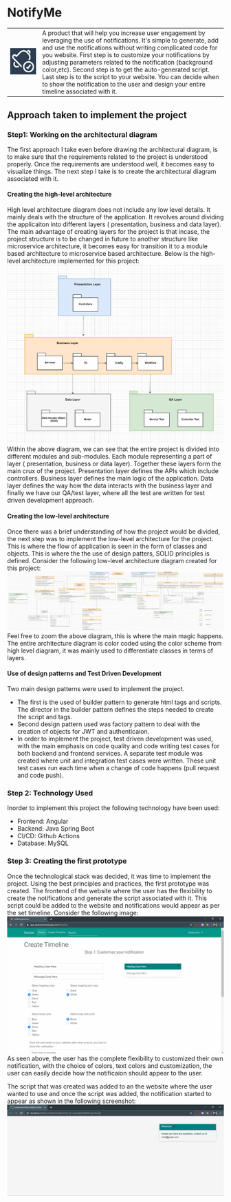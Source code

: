 

# NotifyMe
<table>
<tr>
  <td><img src="https://raw.githubusercontent.com/NavneetPrakashSingh/spring-boot-backend/dev/docs/icon.png"></td>
<td>
  A product that will help you increase user engagement by leveraging the use of notifications. It's simple to generate, add and use the notifications without writing complicated code for you website. First step is to customize your notifications by adjusting parameters related to the notification (background color,etc). Second step is to get the auto-generated script. Last step is to the script to your website. You can decide when to show the notification to the user and design your entire timeline associated with it.  
</td>
</tr>
</table>



## Approach taken to implement the project

### Step1: Working on the architectural diagram

The first approach I take even before drawing the architectural diagram, is to make sure that the requirements related to the project is understood properly. Once the requirements are understood well, it becomes easy to visualize things. The next step I take is to create the architectural diagram associated with it.

#### Creating the high-level architecture
High level architecture diagram does not include any low level details. It mainly deals with the structure of the application. It revolves around dividing the applicaiton into different layers ( presentation, business and data layer). The main advantage of creating layers for the project is that incase, the project structure is to be changed in future to another structure like microservice architecture, it becomes easy for transition it to a module based architecture to microservice based architecture. Below is the high-level architecture implemented for this project:
<img src="https://raw.githubusercontent.com/NavneetPrakashSingh/spring-boot-backend/master/docs/HighLevelOverview.png">
Within the above diagram, we can see that the entire project is divided into different modules and sub-modules. Each module representing a part of layer ( presentation, business or data layer). Together these layers form the main crux of the project. Presentation layer defines the APIs which include controllers. Business layer defines the main logic of the application. Data layer defines the way how the data interacts with the business layer and finally we have our QA/test layer, where all the test are written for test driven development approach.

#### Creating the low-level architecture
Once there was a brief understanding of how the project would be divided, the next step was to implement the low-level architecture for the project. This is where the flow of application is seen in the form of classes and objects. This is where the the use of design patters, SOLID principles is defined. Consider the following low-level architecture diagram created for this project:
<img src="https://raw.githubusercontent.com/NavneetPrakashSingh/spring-boot-backend/master/docs/LowLevelArchitecture.png">
Feel free to zoom the above diagram, this is where the main magic happens. The entire architecture diagram is color coded using the color scheme from high level diagram, it was mainly used to differentiate classes in terms of layers. 

#### Use of design patterns and Test Driven Development
Two main design patterns were used to implement the project. 
* The first is the used of builder pattern to generate html tags and scripts. The director in the builder pattern defines the steps needed to create the script and tags. 
* Second design pattern used was factory pattern to deal with the creation of objects for JWT and authenticaion. 
* In order to implement the project, test driven development was used, with the main emphasis on code quality and code writing test cases for both backend and frontend services. A separate test module was created where unit and integration test cases were written. These unit test cases run each time when a change of code happens (pull request and code push).

### Step 2: Technology Used
Inorder to implement this project the following technology have been used:
* Frontend: Angular
* Backend: Java Spring Boot
* CI/CD: Github Actions
* Database: MySQL

### Step 3: Creating the first prototype
Once the technological stack was decided, it was time to implement the project. Using the best principles and practices, the first prototype was created. The frontend of the website where the user has the flexibility to create the notifications and generate the script associated with it. This script could be added to the website and notifications would appear as per the set timeline. Consider the following image:
<img src="https://raw.githubusercontent.com/NavneetPrakashSingh/spring-boot-backend/dev/docs/SampleOutput2.png">
As seen above, the user has the complete flexibility to customized their own notification, with the choice of colors, text colors and customization, the user can easily decide how the notificaion should appear to the user.

The script that was created was added to an the website where the user wanted to use and once the script was added, the notification started to appear as shown in the following screenshot:
<img src="https://raw.githubusercontent.com/NavneetPrakashSingh/spring-boot-backend/dev/docs/SampleOutput.png">

